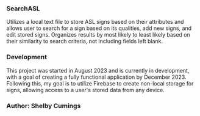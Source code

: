 ### SearchASL ###
Utilizes a local text file to store ASL signs based on their attributes and allows user to search for a sign based on its qualities, add new signs, and edit stored signs. Organizes results by most likely to least likely based on their similarity to search criteria, not including fields left blank.

### Development ###
This project was started in August 2023 and is currently in development, with a goal of creating a fully functional application by December 2023. Following this, my goal is to utilize Firebase to create non-local storage for signs, allowing access to a user's stored data from any device.

### Author: Shelby Cumings ###
